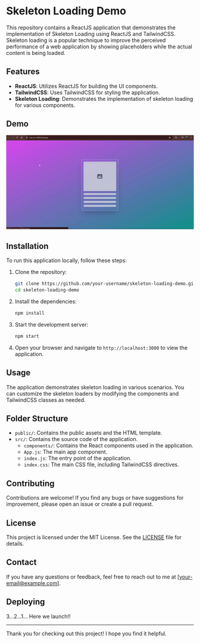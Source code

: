 # Skeleton Loading Demo

This repository contains a ReactJS application that demonstrates the implementation of Skeleton Loading using ReactJS and TailwindCSS. Skeleton loading is a popular technique to improve the perceived performance of a web application by showing placeholders while the actual content is being loaded.

## Features

- **ReactJS**: Utilizes ReactJS for building the UI components.
- **TailwindCSS**: Uses TailwindCSS for styling the application.
- **Skeleton Loading**: Demonstrates the implementation of skeleton loading for various components.

## Demo

![](https://github.com/Sud-7/Skeleton-loader/blob/master/gif.gif)

## Installation

To run this application locally, follow these steps:

1. Clone the repository:

   ```bash
   git clone https://github.com/your-username/skeleton-loading-demo.git
   cd skeleton-loading-demo
   ```

2. Install the dependencies:

   ```bash
   npm install
   ```

3. Start the development server:

   ```bash
   npm start
   ```

4. Open your browser and navigate to `http://localhost:3000` to view the application.

## Usage

The application demonstrates skeleton loading in various scenarios. You can customize the skeleton loaders by modifying the components and TailwindCSS classes as needed.

## Folder Structure

- `public/`: Contains the public assets and the HTML template.
- `src/`: Contains the source code of the application.
  - `components/`: Contains the React components used in the application.
  - `App.js`: The main app component.
  - `index.js`: The entry point of the application.
  - `index.css`: The main CSS file, including TailwindCSS directives.

## Contributing

Contributions are welcome! If you find any bugs or have suggestions for improvement, please open an issue or create a pull request.

## License

This project is licensed under the MIT License. See the [LICENSE](LICENSE) file for details.

## Contact

If you have any questions or feedback, feel free to reach out to me at [your-email@example.com].

## Deploying

3...2...1... Here we launch!!

---

Thank you for checking out this project! I hope you find it helpful.
